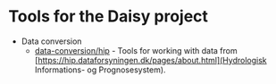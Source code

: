 # Tools for the Daisy project

- Data conversion
   * [data-conversion/hip](HIP) - Tools for working with data from [https://hip.dataforsyningen.dk/pages/about.html](Hydrologisk Informations- og Prognosesystem).
